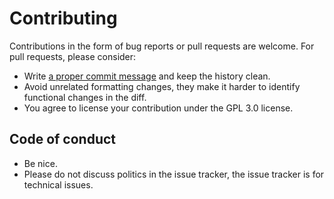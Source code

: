Contributing
============

Contributions in the form of bug reports or pull requests are welcome.
For pull requests, please consider:

 * Write [a proper commit message][proper-commit] and keep the history clean.
 * Avoid unrelated formatting changes, they make it harder to identify
   functional changes in the diff.
 * You agree to license your contribution under the GPL 3.0 license.

Code of conduct
---------------

 * Be nice.
 * Please do not discuss politics in the issue tracker,
   the issue tracker is for technical issues.

[proper-commit]: http://tbaggery.com/2008/04/19/a-note-about-git-commit-messages.html
